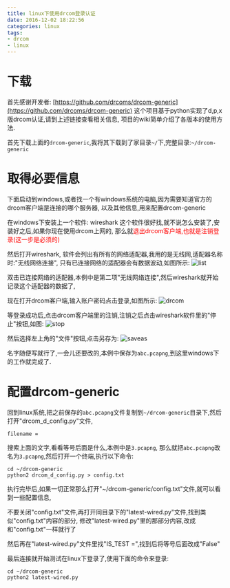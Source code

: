 ```yaml
---
title: linux下使用drcom登录认证
date: 2016-12-02 18:22:56
categories: linux
tags:
- drcom
- linux
---
```


# 下载
首先感谢开发者:
[https://github.com/drcoms/drcom-generic](https://github.com/drcoms/drcom-generic)
这个项目基于python实现了d,p,x版drcom认证,请到上述链接查看相关信息,
项目的wiki简单介绍了各版本的使用方法.

首先下载上面的`drcom-generic`,我将其下载到了家目录`~/`下,完整目录:`~/drcom-generic`

# 取得必要信息
下面启动到windows,或者找一个有windows系统的电脑,因为需要知道官方的drcom客户端是连接的哪个服务器,
以及其他信息,用来配置drcom-generic

在windows下安装上一个软件: wireshark
这个软件很好找,就不说怎么安装了,安装好之后,如果你现在使用drcom上网的,
那么就<font color=red>退出drcom客户端,也就是注销登录(这一步是必须的)</font>

然后打开wireshark, 软件会列出有所有的网络适配器,我用的是无线网,适配器名称时:"无线网络连接",
只有已连接网络的适配器会有数据波动,如图所示:
![list](1.png)

双击已连接网络的适配器,本例中是第二项"无线网络连接",然后wireshark就开始记录这个适配器的数据了,

现在打开drcom客户端,输入账户密码点击登录,如图所示:
![drcom](2.png)

等登录成功后,点击drcom客户端里的注销,注销之后点击wireshark软件里的"停止"按钮,如图:
![stop](3.png)

然后选择左上角的"文件"按钮,点击另存为:
![saveas](4.png)

名字随便写就行了,一会儿还要改的,本例中保存为`abc.pcapng`,到这里windows下的工作就完成了.

# 配置drcom-generic
回到linux系统,把之前保存的`abc.pcapng`文件复制到`~/drcom-generic`目录下,然后打开"drcom_d_config.py"文件,
```
filename =
```
搜索上面的文字,看看等号后面是什么,本例中是`3.pcapng`,
那么就把`abc.pcapng`改名为`3.pcapng`,然后打开一个终端,执行以下命令:
```
cd ~/drcom-generic
python2 drcom_d_config.py > config.txt
```
执行完毕后,如果一切正常那么打开"~/drcom-generic/config.txt"文件,就可以看到一些配置信息,

不要关闭"config.txt"文件,再打开同目录下的"latest-wired.py"文件,找到类似"config.txt"内容的部分,
修改"latest-wired.py"里的那部分内容,改成和"config.txt"一样就行了

然后再在"latest-wired.py"文件里找"IS_TEST =",找到后将等号后面改成"False"


最后连接就开始测试在linux下登录了,使用下面的命令来登录:
```
cd ~/drcom-generic
python2 latest-wired.py
```

